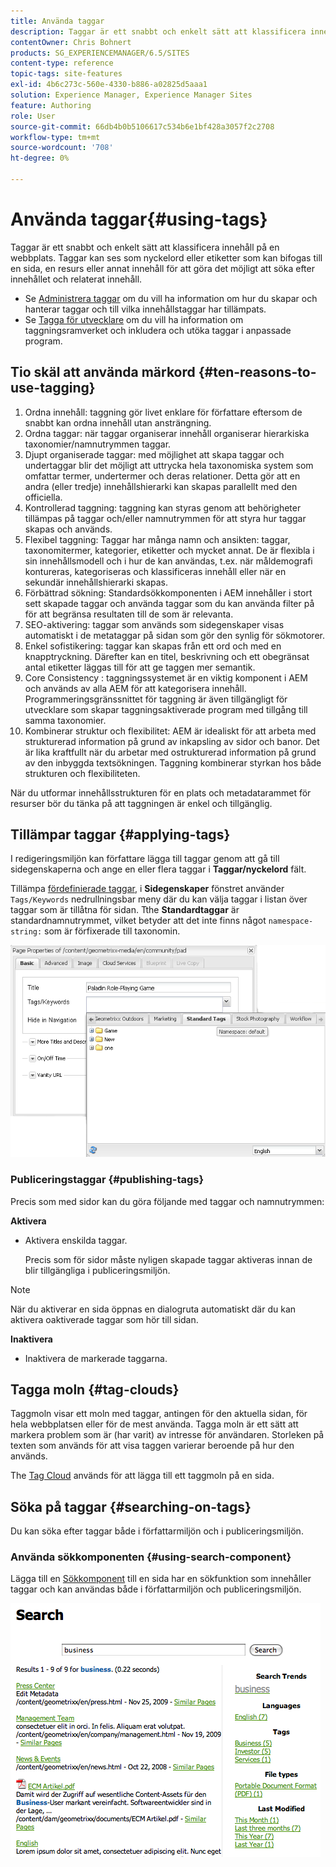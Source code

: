 ```yaml
---
title: Använda taggar
description: Taggar är ett snabbt och enkelt sätt att klassificera innehåll på en webbplats. Taggar kan ses som nyckelord eller etiketter som kan bifogas till en sida, en resurs eller annat innehåll för att göra det möjligt att söka efter innehållet och relaterat innehåll.
contentOwner: Chris Bohnert
products: SG_EXPERIENCEMANAGER/6.5/SITES
content-type: reference
topic-tags: site-features
exl-id: 4b6c273c-560e-4330-b886-a02825d5aaa1
solution: Experience Manager, Experience Manager Sites
feature: Authoring
role: User
source-git-commit: 66db4b0b5106617c534b6e1bf428a3057f2c2708
workflow-type: tm+mt
source-wordcount: '708'
ht-degree: 0%

---
```


# Använda taggar{#using-tags}

Taggar är ett snabbt och enkelt sätt att klassificera innehåll på en webbplats. Taggar kan ses som nyckelord eller etiketter som kan bifogas till en sida, en resurs eller annat innehåll för att göra det möjligt att söka efter innehållet och relaterat innehåll.

* Se [Administrera taggar](/help/sites-administering/tags.md) om du vill ha information om hur du skapar och hanterar taggar och till vilka innehållstaggar har tillämpats.
* Se [Tagga för utvecklare](/help/sites-developing/tags.md) om du vill ha information om taggningsramverket och inkludera och utöka taggar i anpassade program.

## Tio skäl att använda märkord {#ten-reasons-to-use-tagging}

1. Ordna innehåll: taggning gör livet enklare för författare eftersom de snabbt kan ordna innehåll utan ansträngning.
1. Ordna taggar: när taggar organiserar innehåll organiserar hierarkiska taxonomier/namnutrymmen taggar.
1. Djupt organiserade taggar: med möjlighet att skapa taggar och undertaggar blir det möjligt att uttrycka hela taxonomiska system som omfattar termer, undertermer och deras relationer. Detta gör att en andra (eller tredje) innehållshierarki kan skapas parallellt med den officiella.
1. Kontrollerad taggning: taggning kan styras genom att behörigheter tillämpas på taggar och/eller namnutrymmen för att styra hur taggar skapas och används.
1. Flexibel taggning: Taggar har många namn och ansikten: taggar, taxonomitermer, kategorier, etiketter och mycket annat. De är flexibla i sin innehållsmodell och i hur de kan användas, t.ex. när måldemografi kontureras, kategoriseras och klassificeras innehåll eller när en sekundär innehållshierarki skapas.
1. Förbättrad sökning: Standardsökkomponenten i AEM innehåller i stort sett skapade taggar och använda taggar som du kan använda filter på för att begränsa resultaten till de som är relevanta.
1. SEO-aktivering: taggar som används som sidegenskaper visas automatiskt i de metataggar på sidan som gör den synlig för sökmotorer.
1. Enkel sofistikering: taggar kan skapas från ett ord och med en knapptryckning. Därefter kan en titel, beskrivning och ett obegränsat antal etiketter läggas till för att ge taggen mer semantik.
1. Core Consistency : taggningssystemet är en viktig komponent i AEM och används av alla AEM för att kategorisera innehåll. Programmeringsgränssnittet för taggning är även tillgängligt för utvecklare som skapar taggningsaktiverade program med tillgång till samma taxonomier.
1. Kombinerar struktur och flexibilitet: AEM är idealiskt för att arbeta med strukturerad information på grund av inkapsling av sidor och banor. Det är lika kraftfullt när du arbetar med ostrukturerad information på grund av den inbyggda textsökningen. Taggning kombinerar styrkan hos både strukturen och flexibiliteten.

När du utformar innehållsstrukturen för en plats och metadatarammet för resurser bör du tänka på att taggningen är enkel och tillgänglig.

## Tillämpar taggar {#applying-tags}

I redigeringsmiljön kan författare lägga till taggar genom att gå till sidegenskaperna och ange en eller flera taggar i **Taggar/nyckelord** fält.

Tillämpa [fördefinierade taggar](/help/sites-administering/tags.md), i **Sidegenskaper** fönstret använder `Tags/Keywords` nedrullningsbar meny där du kan välja taggar i listan över taggar som är tillåtna för sidan. Tthe **Standardtaggar** är standardnamnutrymmet, vilket betyder att det inte finns något `namespace-string:` som är förfixerade till taxonomin.

![chlimage_1-2](assets/chlimage_1-2a.png)

### Publiceringstaggar {#publishing-tags}

Precis som med sidor kan du göra följande med taggar och namnutrymmen:

**Aktivera**

* Aktivera enskilda taggar.

  Precis som för sidor måste nyligen skapade taggar aktiveras innan de blir tillgängliga i publiceringsmiljön.

>[!NOTE]
>
>När du aktiverar en sida öppnas en dialogruta automatiskt där du kan aktivera oaktiverade taggar som hör till sidan.

**Inaktivera**

* Inaktivera de markerade taggarna.

## Tagga moln {#tag-clouds}

Taggmoln visar ett moln med taggar, antingen för den aktuella sidan, för hela webbplatsen eller för de mest använda. Tagga moln är ett sätt att markera problem som är (har varit) av intresse för användaren. Storleken på texten som används för att visa taggen varierar beroende på hur den används.

The [Tag Cloud](/help/sites-classic-ui-authoring/classic-page-author-edit-mode.md#tag-cloud) används för att lägga till ett taggmoln på en sida.

## Söka på taggar {#searching-on-tags}

Du kan söka efter taggar både i författarmiljön och i publiceringsmiljön.

### Använda sökkomponenten {#using-search-component}

Lägga till en [Sökkomponent](/help/sites-classic-ui-authoring/classic-page-author-edit-mode.md#search) till en sida har en sökfunktion som innehåller taggar och kan användas både i författarmiljön och publiceringsmiljön.

![chlimage_1-3](assets/chlimage_1-3a.png)
